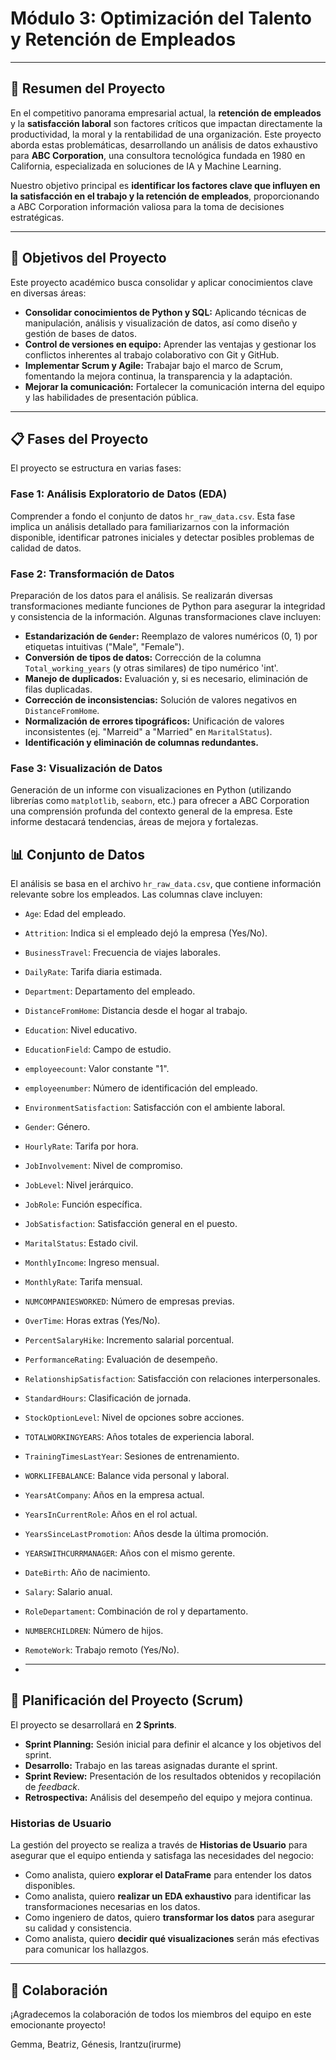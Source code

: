 # Módulo 3: Optimización del Talento y Retención de Empleados

---

## 🚀 Resumen del Proyecto

En el competitivo panorama empresarial actual, la **retención de empleados** y la **satisfacción laboral** son factores críticos que impactan directamente la productividad, la moral y la rentabilidad de una organización. Este proyecto aborda estas problemáticas, desarrollando un análisis de datos exhaustivo para **ABC Corporation**, una consultora tecnológica fundada en 1980 en California, especializada en soluciones de IA y Machine Learning.

Nuestro objetivo principal es **identificar los factores clave que influyen en la satisfacción en el trabajo y la retención de empleados**, proporcionando a ABC Corporation información valiosa para la toma de decisiones estratégicas.

---

## 🎯 Objetivos del Proyecto

Este proyecto académico busca consolidar y aplicar conocimientos clave en diversas áreas:

* **Consolidar conocimientos de Python y SQL:** Aplicando técnicas de manipulación, análisis y visualización de datos, así como diseño y gestión de bases de datos.
* **Control de versiones en equipo:** Aprender las ventajas y gestionar los conflictos inherentes al trabajo colaborativo con Git y GitHub.
* **Implementar Scrum y Agile:** Trabajar bajo el marco de Scrum, fomentando la mejora continua, la transparencia y la adaptación.
* **Mejorar la comunicación:** Fortalecer la comunicación interna del equipo y las habilidades de presentación pública.

---

## 📋 Fases del Proyecto

El proyecto se estructura en varias fases:

### Fase 1: Análisis Exploratorio de Datos (EDA)

Comprender a fondo el conjunto de datos `hr_raw_data.csv`. Esta fase implica un análisis detallado para familiarizarnos con la información disponible, identificar patrones iniciales y detectar posibles problemas de calidad de datos.

### Fase 2: Transformación de Datos

Preparación de los datos para el análisis. Se realizarán diversas transformaciones mediante funciones de Python para asegurar la integridad y consistencia de la información. Algunas transformaciones clave incluyen:

* **Estandarización de `Gender`:** Reemplazo de valores numéricos (0, 1) por etiquetas intuitivas ("Male", "Female").
* **Conversión de tipos de datos:** Corrección de la columna `Total_working_years` (y otras similares) de tipo numérico 'int'.
* **Manejo de duplicados:** Evaluación y, si es necesario, eliminación de filas duplicadas.
* **Corrección de inconsistencias:** Solución de valores negativos en `DistanceFromHome`.
* **Normalización de errores tipográficos:** Unificación de valores inconsistentes (ej. "Marreid" a "Married" en `MaritalStatus`).
* **Identificación y eliminación de columnas redundantes.**

### Fase 3: Visualización de Datos

Generación de un informe con visualizaciones en Python (utilizando librerías como `matplotlib`, `seaborn`, etc.) para ofrecer a ABC Corporation una comprensión profunda del contexto general de la empresa. Este informe destacará tendencias, áreas de mejora y fortalezas.


## 📊 Conjunto de Datos

El análisis se basa en el archivo `hr_raw_data.csv`, que contiene información relevante sobre los empleados. Las columnas clave incluyen:

* `Age`: Edad del empleado.
* `Attrition`: Indica si el empleado dejó la empresa (Yes/No).
* `BusinessTravel`: Frecuencia de viajes laborales.
* `DailyRate`: Tarifa diaria estimada.
* `Department`: Departamento del empleado.
* `DistanceFromHome`: Distancia desde el hogar al trabajo.
* `Education`: Nivel educativo.
* `EducationField`: Campo de estudio.
* `employeecount`: Valor constante "1".
* `employeenumber`: Número de identificación del empleado.
* `EnvironmentSatisfaction`: Satisfacción con el ambiente laboral.
* `Gender`: Género.
* `HourlyRate`: Tarifa por hora.
* `JobInvolvement`: Nivel de compromiso.
* `JobLevel`: Nivel jerárquico.
* `JobRole`: Función específica.
* `JobSatisfaction`: Satisfacción general en el puesto.
* `MaritalStatus`: Estado civil.
* `MonthlyIncome`: Ingreso mensual.
* `MonthlyRate`: Tarifa mensual.
* `NUMCOMPANIESWORKED`: Número de empresas previas.
* `OverTime`: Horas extras (Yes/No).
* `PercentSalaryHike`: Incremento salarial porcentual.
* `PerformanceRating`: Evaluación de desempeño.
* `RelationshipSatisfaction`: Satisfacción con relaciones interpersonales.
* `StandardHours`: Clasificación de jornada.
* `StockOptionLevel`: Nivel de opciones sobre acciones.
* `TOTALWORKINGYEARS`: Años totales de experiencia laboral.
* `TrainingTimesLastYear`: Sesiones de entrenamiento.
* `WORKLIFEBALANCE`: Balance vida personal y laboral.
* `YearsAtCompany`: Años en la empresa actual.
* `YearsInCurrentRole`: Años en el rol actual.
* `YearsSinceLastPromotion`: Años desde la última promoción.
* `YEARSWITHCURRMANAGER`: Años con el mismo gerente.
* `DateBirth`: Año de nacimiento.
* `Salary`: Salario anual.
* `RoleDepartament`: Combinación de rol y departamento.
* `NUMBERCHILDREN`: Número de hijos.
* `RemoteWork`: Trabajo remoto (Yes/No).

* ---

## 📅 Planificación del Proyecto (Scrum)

El proyecto se desarrollará en **2 Sprints**. 

* **Sprint Planning:** Sesión inicial para definir el alcance y los objetivos del sprint.
* **Desarrollo:** Trabajo en las tareas asignadas durante el sprint.
* **Sprint Review:** Presentación de los resultados obtenidos y recopilación de *feedback*.
* **Retrospectiva:** Análisis del desempeño del equipo y mejora continua.

### Historias de Usuario

La gestión del proyecto se realiza a través de **Historias de Usuario** para asegurar que el equipo entienda y satisfaga las necesidades del negocio:

* Como analista, quiero **explorar el DataFrame** para entender los datos disponibles.
* Como analista, quiero **realizar un EDA exhaustivo** para identificar las transformaciones necesarias en los datos.
* Como ingeniero de datos, quiero **transformar los datos** para asegurar su calidad y consistencia.
* Como analista, quiero **decidir qué visualizaciones** serán más efectivas para comunicar los hallazgos.

---

## 🤝 Colaboración

¡Agradecemos la colaboración de todos los miembros del equipo en este emocionante proyecto!

  Gemma, Beatriz, Génesis, Irantzu(irurme)

